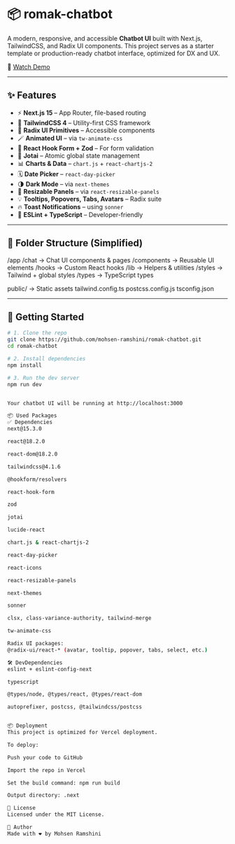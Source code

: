 # 📦 romak-chatbot

A modern, responsive, and accessible **Chatbot UI** built with Next.js, TailwindCSS, and Radix UI components. This project serves as a starter template or production-ready chatbot interface, optimized for DX and UX.

🎥 [Watch Demo](https://github.com/mohsen-ramshini/romak-chatbot/raw/main/demo.mp4)



---

## ✨ Features

- ⚡ **Next.js 15** – App Router, file-based routing  
- 🎨 **TailwindCSS 4** – Utility-first CSS framework  
- 🧩 **Radix UI Primitives** – Accessible components  
- 🪄 **Animated UI** – via `tw-animate-css`  
- 🧠 **React Hook Form + Zod** – For form validation  
- 🧬 **Jotai** – Atomic global state management  
- 📊 **Charts & Data** – `chart.js` + `react-chartjs-2`  
- 🗓️ **Date Picker** – `react-day-picker`  
- 🌗 **Dark Mode** – via `next-themes`  
- 🧰 **Resizable Panels** – via `react-resizable-panels`  
- 💡 **Tooltips, Popovers, Tabs, Avatars** – Radix suite  
- 🔥 **Toast Notifications** – using `sonner`  
- 🔧 **ESLint + TypeScript** – Developer-friendly  

---

## 📁 Folder Structure (Simplified)

/app
/chat → Chat UI components & pages
/components → Reusable UI elements
/hooks → Custom React hooks
/lib → Helpers & utilities
/styles → Tailwind + global styles
/types → TypeScript types

public/ → Static assets
tailwind.config.ts
postcss.config.js
tsconfig.json



---

## 🚀 Getting Started

```bash
# 1. Clone the repo
git clone https://github.com/mohsen-ramshini/romak-chatbot.git
cd romak-chatbot

# 2. Install dependencies
npm install

# 3. Run the dev server
npm run dev


Your chatbot UI will be running at http://localhost:3000

📦 Used Packages
✅ Dependencies
next@15.3.0

react@18.2.0

react-dom@18.2.0

tailwindcss@4.1.6

@hookform/resolvers

react-hook-form

zod

jotai

lucide-react

chart.js & react-chartjs-2

react-day-picker

react-icons

react-resizable-panels

next-themes

sonner

clsx, class-variance-authority, tailwind-merge

tw-animate-css

Radix UI packages:
@radix-ui/react-* (avatar, tooltip, popover, tabs, select, etc.)

🛠 DevDependencies
eslint + eslint-config-next

typescript

@types/node, @types/react, @types/react-dom

autoprefixer, postcss, @tailwindcss/postcss


📦 Deployment
This project is optimized for Vercel deployment.

To deploy:

Push your code to GitHub

Import the repo in Vercel

Set the build command: npm run build

Output directory: .next

🧾 License
Licensed under the MIT License.

🙌 Author
Made with ❤️ by Mohsen Ramshini

